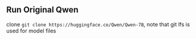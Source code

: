 ## Run Original Qwen

clone `git clone https://huggingface.co/Qwen/Qwen-7B`, note that git lfs is used for model files